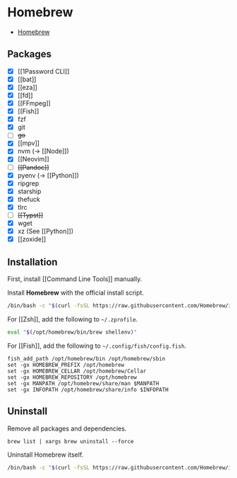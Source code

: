 # Homebrew

- [Homebrew](https://brew.sh)

## Packages

- [x] [[1Password CLI]]
- [x] [[bat]]
- [x] [[eza]]
- [x] [[fd]]
- [x] [[FFmpeg]]
- [x] [[Fish]]
- [x] fzf
- [x] git
- [ ] ~~go~~
- [x] [[mpv]]
- [x] nvm (→ [[Node]])
- [x] [[Neovim]]
- [ ] ~~[[Pandoc]]~~
- [x] pyenv (→ [[Python]])
- [x] ripgrep
- [x] starship
- [x] thefuck
- [x] tlrc
- [ ] ~~[[Typst]]~~
- [x] wget
- [x] xz (See [[Python]])
- [x] [[zoxide]]

## Installation

First, install [[Command Line Tools]] manually.

Install **Homebrew** with the official install script.

```zsh
/bin/bash -c "$(curl -fsSL https://raw.githubusercontent.com/Homebrew/install/HEAD/install.sh)"
```

For [[Zsh]], add the following to `~/.zprofile`.

```zsh
eval "$(/opt/homebrew/bin/brew shellenv)"
```

For [[Fish]], add the following to `~/.config/fish/config.fish`.

```shell
fish_add_path /opt/homebrew/bin /opt/homebrew/sbin
set -gx HOMEBREW_PREFIX /opt/homebrew
set -gx HOMEBREW_CELLAR /opt/homebrew/Cellar
set -gx HOMEBREW_REPOSITORY /opt/homebrew
set -gx MANPATH /opt/homebrew/share/man $MANPATH
set -gx INFOPATH /opt/homebrew/share/info $INFOPATH
```

## Uninstall

Remove all packages and dependencies.

```
brew list | xargs brew uninstall --force
```

Uninstall Homebrew itself.

```zsh
/bin/bash -c "$(curl -fsSL https://raw.githubusercontent.com/Homebrew/install/master/install.sh)"
```
